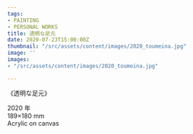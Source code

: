 ```yaml
---
tags:
- PAINTING
- PERSONAL WORKS
title: 透明な足元
date: 2020-07-23T15:00:00Z
thumbnail: "/src/assets/content/images/2020_toumeina.jpg"
image: ''
images:
- "/src/assets/content/images/2020_toumeina.jpg"

---
```

《透明な足元》

2020 年  
189×180 mm  
Acrylic on canvas